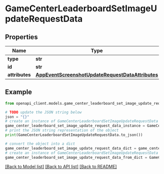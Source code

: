 # GameCenterLeaderboardSetImageUpdateRequestData


## Properties

Name | Type | Description | Notes
------------ | ------------- | ------------- | -------------
**type** | **str** |  | 
**id** | **str** |  | 
**attributes** | [**AppEventScreenshotUpdateRequestDataAttributes**](AppEventScreenshotUpdateRequestDataAttributes.md) |  | [optional] 

## Example

```python
from openapi_client.models.game_center_leaderboard_set_image_update_request_data import GameCenterLeaderboardSetImageUpdateRequestData

# TODO update the JSON string below
json = "{}"
# create an instance of GameCenterLeaderboardSetImageUpdateRequestData from a JSON string
game_center_leaderboard_set_image_update_request_data_instance = GameCenterLeaderboardSetImageUpdateRequestData.from_json(json)
# print the JSON string representation of the object
print(GameCenterLeaderboardSetImageUpdateRequestData.to_json())

# convert the object into a dict
game_center_leaderboard_set_image_update_request_data_dict = game_center_leaderboard_set_image_update_request_data_instance.to_dict()
# create an instance of GameCenterLeaderboardSetImageUpdateRequestData from a dict
game_center_leaderboard_set_image_update_request_data_from_dict = GameCenterLeaderboardSetImageUpdateRequestData.from_dict(game_center_leaderboard_set_image_update_request_data_dict)
```
[[Back to Model list]](../README.md#documentation-for-models) [[Back to API list]](../README.md#documentation-for-api-endpoints) [[Back to README]](../README.md)


